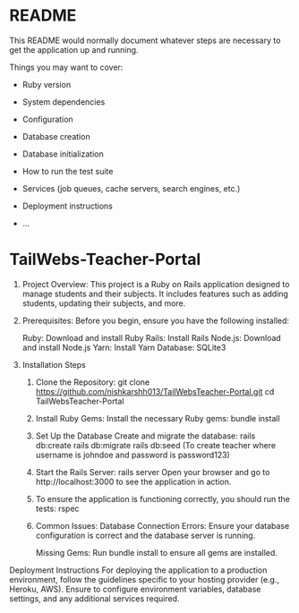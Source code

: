 # README

This README would normally document whatever steps are necessary to get the
application up and running.

Things you may want to cover:

* Ruby version

* System dependencies

* Configuration

* Database creation

* Database initialization

* How to run the test suite

* Services (job queues, cache servers, search engines, etc.)

* Deployment instructions

* ...
# TailWebs-Teacher-Portal

1. Project Overview:
	This project is a Ruby on Rails application designed to manage students and their subjects. It includes features such as adding students, updating their subjects, and more.

2. Prerequisites:
	Before you begin, ensure you have the following installed:

	Ruby: Download and install Ruby
	Rails: Install Rails
	Node.js: Download and install Node.js
	Yarn: Install Yarn
	Database: SQLite3

3. Installation Steps
	1. Clone the Repository:
		git clone https://github.com/nishkarshh013/TailWebsTeacher-Portal.git
		cd TailWebsTeacher-Portal

	2.	Install Ruby Gems:
		Install the necessary Ruby gems:
			bundle install

	3.	Set Up the Database
		Create and migrate the database:
			rails db:create
			rails db:migrate
			rails db:seed (To create teacher where username is johndoe and password is password123)

	4.  Start the Rails Server:
			rails server
		Open your browser and go to http://localhost:3000 to see the application in action.

	5.  To ensure the application is functioning correctly, you should run the tests:
		rspec

	6. Common Issues:
		Database Connection Errors: Ensure your database configuration is correct and the database server is running.

		Missing Gems: Run bundle install to ensure all gems are installed.

Deployment Instructions
	For deploying the application to a production environment, follow the guidelines specific to your hosting provider (e.g., Heroku, AWS). Ensure to configure environment variables, database settings, and any additional services required.